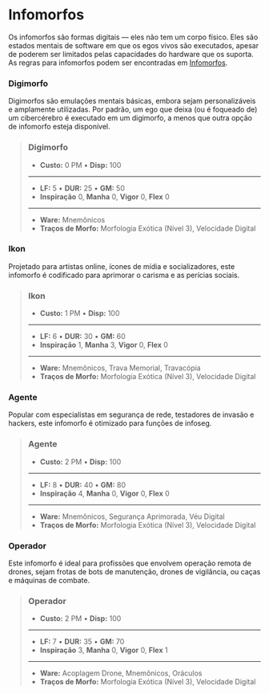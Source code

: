 # Infomorfos

Os infomorfos são formas digitais — eles não tem um corpo físico. Eles são estados mentais de software em que os egos vivos são executados, apesar de poderem ser limitados pelas capacidades do hardware que os suporta. As regras para infomorfos podem ser encontradas em [Infomorfos](../13/08-infomorphs.md).

</blockquote>

### Digimorfo

Digimorfos são emulações mentais básicas, embora sejam personalizáveis e amplamente utilizadas. Por padrão, um ego que deixa (ou é foqueado de) um cibercérebro é executado em um digimorfo, a menos que outra opção de infomorfo esteja disponível.

<blockquote class="indent stat-list">

### Digimorfo

- **Custo:** 0&nbsp;PM • **Disp:** 100

---

- **LF:** 5 • **DUR:** 25 • **GM:** 50
- **Inspiração** 0, **Manha** 0, **Vigor** 0, **Flex** 0

---

- **Ware:** Mnemônicos
- **Traços de Morfo:** Morfologia Exótica (Nível 3), Velocidade Digital

</blockquote>

### Ikon

Projetado para artistas online, ícones de mídia e socializadores, este infomorfo é codificado para aprimorar o carisma e as perícias sociais.

<blockquote class="indent stat-list">

### Ikon

- **Custo:** 1&nbsp;PM • **Disp:** 100

---

- **LF:** 6 • **DUR:** 30 • **GM:** 60
- **Inspiração** 1, **Manha** 3, **Vigor** 0, **Flex** 0

---

- **Ware:** Mnemônicos, Trava Memorial, Travacópia
- **Traços de Morfo:** Morfologia Exótica (Nível 3), Velocidade Digital

</blockquote>

### Agente

Popular com especialistas em segurança de rede, testadores de invasão e hackers, este infomorfo é otimizado para funções de infoseg.

<blockquote class="indent stat-list">

### Agente

- **Custo:** 2&nbsp;PM • **Disp:** 100

---

- **LF:** 8 • **DUR:** 40 • **GM:** 80
- **Inspiração** 4, **Manha** 0, **Vigor** 0, **Flex** 0

---

- **Ware:** Mnemônicos, Segurança Aprimorada, Véu Digital
- **Traços de Morfo:** Morfologia Exótica (Nível 3), Velocidade Digital

</blockquote>

### Operador

Este infomorfo é ideal para profissões que envolvem operação remota de drones, sejam frotas de bots de manutenção, drones de vigilância, ou caças e máquinas de combate.

<blockquote class="indent stat-list">

### Operador

- **Custo:** 2&nbsp;PM • **Disp:** 100

---

- **LF:** 7 • **DUR:** 35 • **GM:** 70
- **Inspiração** 3, **Manha** 0, **Vigor** 0, **Flex** 1

---

- **Ware:** Acoplagem Drone, Mnemônicos, Oráculos
- **Traços de Morfo:** Morfologia Exótica (Nível 3), Velocidade Digital

</blockquote>
